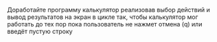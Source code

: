 Доработайте программу калькулятор реализовав выбор действий и вывод результатов на экран в цикле так, чтобы калькулятор мог работать до тех пор пока пользователь не нажмет отмена (q) или введёт пустую строку
